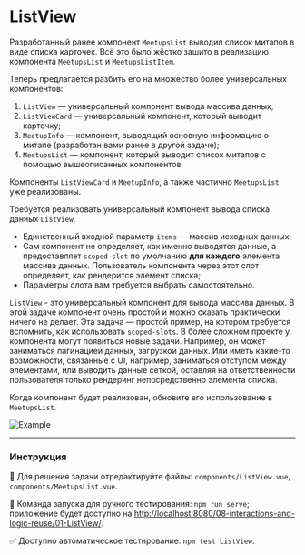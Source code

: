 # ListView

Разработанный ранее компонент `MeetupsList` выводил список митапов в виде списка карточек. Всё это было жёстко зашито в реализацию компонента `MeetupsList` и `MeetupsListItem`.

Теперь предлагается разбить его на множество более универсальных компонентов:
1. `ListView` — универсальный компонент вывода массива данных;
2. `ListViewCard` — универсальный компонент, который выводит карточку;
3. `MeetupInfo` — компонент, выводящий основную информацию о митапе (разработан вами ранее в другой задаче);
4. `MeetupsList` — компонент, который выводит список митапов с помощью вышеописанных компонентов.

Компоненты `ListViewCard` и `MeetupInfo`, а также частично `MeetupsList` уже реализованы.

Требуется реализовать универсальный компонент вывода списка данных `ListView`.
- Единственный входной параметр `items` — массив исходных данных;
- Сам компонент не определяет, как именно выводятся данные, а предоставляет `scoped-slot` по умолчанию **для каждого** элемента массива данных. Пользователь компонента через этот слот определяет, как рендерится элемент списка;
- Параметры слота вам требуется выбрать самостоятельно.

`ListView` - это универсальный компонент для вывода массива данных. В этой задаче компонент очень простой и можно сказать практически ничего не делает. Эта задача — простой пример, на котором требуется вспомнить, как использовать `scoped-slots`. В более сложном проекте у компонента могут появиться новые задачи. Например, он может заниматься пагинацией данных, загрузкой данных. Или иметь какие-то возможности, связанные с UI, например, заниматься отступом между элементами, или выводить данные сеткой, оставляя на ответственности пользователя только рендеринг непосредственно элемента списка.

Когда компонент будет реализован, обновите его использование в `MeetupsList`.

<img src="https://i.imgur.com/4p0XCE3.png" alt="Example" />

---

### Инструкция

📝 Для решения задачи отредактируйте файлы: `components/ListView.vue`, `components/MeetupsList.vue`.

🚀 Команда запуска для ручного тестирования: `npm run serve`;<br>
приложение будет доступно на [http://localhost:8080/08-interactions-and-logic-reuse/01-ListView/](http://localhost:8080/08-interactions-and-logic-reuse/01-ListView/).

✅ Доступно автоматическое тестирование: `npm test ListView`.
